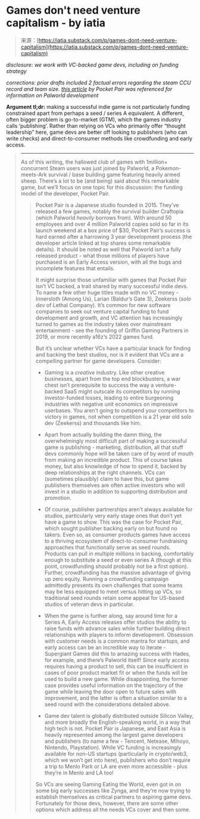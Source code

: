 <!--yml
category: 未分类
date: 2024-05-27 15:02:07
-->

# Games don't need venture capitalism - by iatia

> 来源：[https://iatia.substack.com/p/games-dont-need-venture-capitalism](https://iatia.substack.com/p/games-dont-need-venture-capitalism)

*disclosure: we work with VC-backed game devs, including on funding strategy*

*corrections: prior drafts included 2 factual errors regarding the steam CCU record and team size. [this article](https://note.com/pocketpair/n/n54f674cccc40) by Pocket Pair was referenced for information on Palworld development*

**Argument tl;dr:** making a successful indie game is not particularly funding constrained apart from perhaps a seed / series A equivalent. A different, often bigger problem is go-to-market (GTM), which the games industry calls ‘publishing’. Rather than relying on VCs who primarily offer “thought leadership” here, game devs are better off looking to publishers (who can write checks) and direct-to-consumer methods like crowdfunding and early access.

> * * *
> 
> As of this writing, the hallowed club of games with 1million+ concurrent Steam users was just joined by Palworld, a Pokemon-meets-Ark survival / base building game featuring heavily armed sheep. There’s a lot to be (and being) said about this remarkable game, but we’ll focus on one topic for this discussion: the funding model of the developer, Pocket Pair.
> 
> > Pocket Pair is a Japanese studio founded in 2015\. They’ve released a few games, notably the survival builder Craftopia (which Palworld *heavily* borrows from). With around 50 employees and over 4 million Palworld copies sold so far in its launch weekend at a box price of $30, Pocket Pair’s success is hard earned after a harrowing 3 year development process (the developer article linked at top shares some remarkable details). It should be noted as well that Palworld isn’t a fully released product - what those millions of players have purchased is an Early Access version, with all the bugs and incomplete features that entails.
> > 
> > It might surprise those unfamiliar with games that Pocket Pair isn’t VC backed, a trait shared by many successful indie devs. To name a few other huge titles made with no VC money - Innersloth (Among Us), Larian (Baldur’s Gate 3), Zeekerss (*solo dev* of Lethal Company). It’s common for new software companies to seek out venture capital funding to fund development and growth, and VC attention has increasingly turned to games as the industry takes over mainstream entertainment - see the founding of Griffin Gaming Partners in 2019, or more recently a16z‘s 2022 games fund.
> > 
> > But it’s unclear whether VCs have a particular knack for finding and backing the best studios, nor is it evident that VCs are a compelling partner for game developers. Consider: 
> > 
> > *   Gaming is a *creative* industry. Like other creative businesses, apart from the top end blockbusters, a war chest isn’t prerequisite to success the way a venture-backed SaaS might outscale its competitors by running investor-funded losses, leading to entire burgeoning industries with negative unit economics on impressive userbases. You aren’t going to outspend your competitors to victory in games, not when competition is a 21 year old solo dev (Zeekerss) and thousands like him.
> >     
> >     
> > 
> > *   Apart from actually building the damn thing, the overwhelmingly most difficult part of making a successful game is publishing - marketing, distribution, all that stuff devs commonly hope will be taken care of by word of mouth from making an incredible product. This of course takes money, but also knowledge of how to spend it, backed by deep relationships at the right channels. VCs can (sometimes plausibly) claim to have this, but game publishers themselves are often active investors who will invest in a studio in addition to supporting distribution and promotion.
> >     
> >     
> > *   Of course, publisher partnerships aren’t always available for studios, particularly very early stage ones that don’t yet have a game to show. This was the case for Pocket Pair, which sought publisher backing early on but found no takers. Even so, as consumer products games have access to a thriving ecosystem of direct-to-consumer fundraising approaches that functionally serve as seed rounds. Products can pull in multiple millions in backing, comfortably enough to substitute a seed or even series A (though at this point, crowdfunding should probably not be a first option). Further, crowdfunding has the massive advantage of giving up zero equity. Running a crowdfunding campaign admittedly presents its own challenges that some teams may be less equipped to meet versus hitting up VCs, so traditional seed rounds retain some appeal for US-based studios of veteran devs in particular.
> >     
> >     
> > *   When the game is further along, say around time for a Series A, Early Access releases offer studios the ability to raise funds with advance sales while further building direct relationships with players to inform development. Obsession with customer needs is a common mantra for startups, and early access can be an incredible way to iterate - Supergiant Games did this to amazing success with Hades, for example, and there’s Palworld itself! Since early access requires having a product to sell, this can be insufficient in cases of poor product market fit or when the funds will be used to build a new game. While disappointing, the former case provides useful information on the trajectory of the game while leaving the door open to future sales with improvement, and the latter is often a situation similar to a seed round with the considerations detailed above.
> >     
> >     
> > 
> > *   Game dev talent is globally distributed outside Silicon Valley, and more broadly the English-speaking world, in a way that high tech is not. Pocket Pair is Japanese, and East Asia is heavily represented among the largest game developers and publishers (to name a few - Tencent, Netease, Mihoyo, Nintendo, Playstation). While VC funding is increasingly available for non-US startups (particularly in crypto/web3, which we won’t get into here), publishers who don’t require a trip to Menlo Park or LA are even more accessible - plus they’re in Menlo and LA too!
> >     
> >     
> > 
> > So VCs are seeing Gaming Eating the World, even got in on some big early successes like Zynga, and they’re now trying to establish themselves as critical partners to aspiring game devs. Fortunately for those devs, however, there are some other options which address all the needs VCs cover and then some.